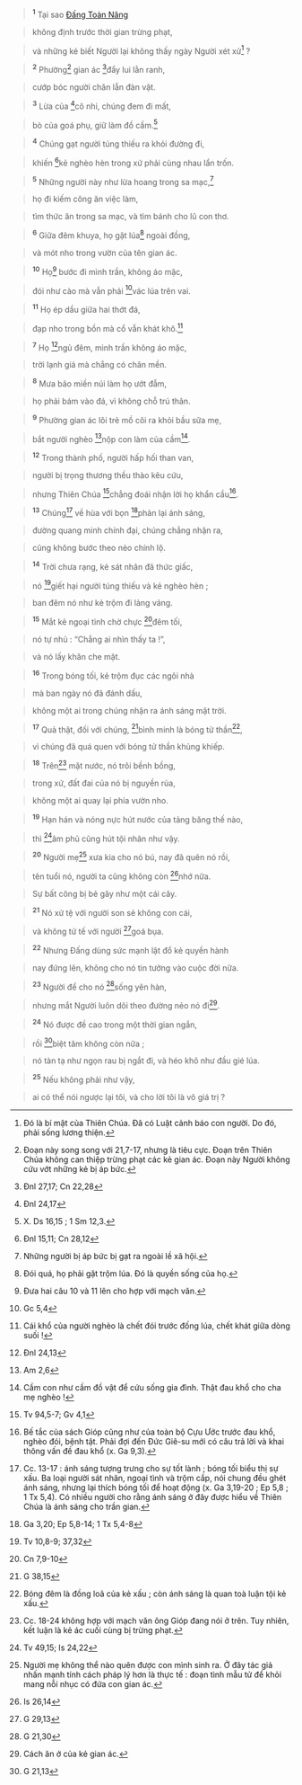 > <sup><b>1</b></sup> Tại sao [Đấng Toàn Năng]()
>


> không định trước thời gian trừng phạt,
>


> và những kẻ biết Người lại không thấy ngày Người xét xử[^1] ?
>


> <sup><b>2</b></sup> Phường[^2] gian ác [^1*]đẩy lui lằn ranh,
>


> cướp bóc người chăn lẫn đàn vật.
>


> <sup><b>3</b></sup> Lừa của [^2*]cô nhi, chúng đem đi mất,
>


> bò của goá phụ, giữ làm đồ cầm.[^3]
>


> <sup><b>4</b></sup> Chúng gạt người túng thiếu ra khỏi đường đi,
>


> khiến [^3*]kẻ nghèo hèn trong xứ phải cùng nhau lẩn trốn.
>


> <sup><b>5</b></sup> Những người này như lừa hoang trong sa mạc,[^4]
>


> họ đi kiếm công ăn việc làm,
>


> tìm thức ăn trong sa mạc, và tìm bánh cho lũ con thơ.
>


> <sup><b>6</b></sup> Giữa đêm khuya, họ gặt lúa[^5] ngoài đồng,
>


> và mót nho trong vườn của tên gian ác.
>


> <sup><b>10</b></sup> Họ[^6] bước đi mình trần, không áo mặc,
>


> đói như cào mà vẫn phải [^4*]vác lúa trên vai.
>


> <sup><b>11</b></sup> Họ ép dầu giữa hai thớt đá,
>


> đạp nho trong bồn mà cổ vẫn khát khô.[^7]
>


> <sup><b>7</b></sup> Họ [^5*]ngủ đêm, mình trần không áo mặc,
>


> trời lạnh giá mà chẳng có chăn mền.
>


> <sup><b>8</b></sup> Mưa bão miền núi làm họ ướt đẫm,
>


> họ phải bám vào đá, vì không chỗ trú thân.
>


> <sup><b>9</b></sup> Phường gian ác lôi trẻ mồ côi ra khỏi bầu sữa mẹ,
>


> bắt người nghèo [^6*]nộp con làm của cầm[^8].
>


> <sup><b>12</b></sup> Trong thành phố, người hấp hối than van,
>


> người bị trọng thương thều thào kêu cứu,
>


> nhưng Thiên Chúa [^7*]chẳng đoái nhận lời họ khẩn cầu[^9].
>


> <sup><b>13</b></sup> Chúng[^10] về hùa với bọn [^8*]phản lại ánh sáng,
>


> đường quang minh chính đại, chúng chẳng nhận ra,
>


> cũng không bước theo nẻo chính lộ.
>


> <sup><b>14</b></sup> Trời chưa rạng, kẻ sát nhân đã thức giấc,
>


> nó [^9*]giết hại người túng thiếu và kẻ nghèo hèn ;
>


> ban đêm nó như kẻ trộm đi lảng vảng.
>


> <sup><b>15</b></sup> Mắt kẻ ngoại tình chờ chực [^10*]đêm tối,
>


> nó tự nhủ : “Chẳng ai nhìn thấy ta !”,
>


> và nó lấy khăn che mặt.
>


> <sup><b>16</b></sup> Trong bóng tối, kẻ trộm đục các ngôi nhà
>


> mà ban ngày nó đã đánh dấu,
>


> không một ai trong chúng nhận ra ánh sáng mặt trời.
>


> <sup><b>17</b></sup> Quả thật, đối với chúng, [^11*]bình minh là bóng tử thần[^11],
>


> vì chúng đã quá quen với bóng tử thần khủng khiếp.
>


> <sup><b>18</b></sup> Trên[^12] mặt nước, nó trôi bềnh bồng,
>


> trong xứ, đất đai của nó bị nguyền rủa,
>


> không một ai quay lại phía vườn nho.
>


> <sup><b>19</b></sup> Hạn hán và nóng nực hút nước của tảng băng thế nào,
>


> thì [^12*]âm phủ cũng hút tội nhân như vậy.
>


> <sup><b>20</b></sup> Người mẹ[^13] xưa kia cho nó bú, nay đã quên nó rồi,
>


> tên tuổi nó, người ta cũng không còn [^13*]nhớ nữa.
>


> Sự bất công bị bẻ gãy như một cái cây.
>


> <sup><b>21</b></sup> Nó xử tệ với người son sẻ không con cái,
>


> và không tử tế với người [^14*]goá bụa.
>


> <sup><b>22</b></sup> Nhưng Đấng dùng sức mạnh lật đổ kẻ quyền hành
>


> nay đứng lên, không cho nó tin tưởng vào cuộc đời nữa.
>


> <sup><b>23</b></sup> Người để cho nó [^15*]sống yên hàn,
>


> nhưng mắt Người luôn dõi theo đường nẻo nó đi[^14].
>


> <sup><b>24</b></sup> Nó được đề cao trong một thời gian ngắn,
>


> rồi [^16*]biệt tăm không còn nữa ;
>


> nó tàn tạ như ngọn rau bị ngắt đi, và héo khô như đầu gié lúa.
>


> <sup><b>25</b></sup> Nếu không phải như vậy,
>


> ai có thể nói ngược lại tôi, và cho lời tôi là vô giá trị ?
>

[^1]: Đó là bí mật của Thiên Chúa. Đã có Luật cảnh báo con người. Do đó, phải sống lương thiện.
[^2]: Đoạn này song song với 21,7-17, nhưng là tiêu cực. Đoạn trên Thiên Chúa không can thiệp trừng phạt các kẻ gian ác. Đoạn này Người không cứu vớt những kẻ bị áp bức.
[^3]: X. Ds 16,15 ; 1 Sm 12,3.
[^4]: Những người bị áp bức bị gạt ra ngoài lề xã hội.
[^5]: Đói quá, họ phải gặt trộm lúa. Đó là quyền sống của họ.
[^6]: Đưa hai câu 10 và 11 lên cho hợp với mạch văn.
[^7]: Cái khổ của người nghèo là chết đói trước đống lúa, chết khát giữa dòng suối !
[^8]: Cầm con như cầm đồ vật để cứu sống gia đình. Thật đau khổ cho cha mẹ nghèo !
[^9]: Bế tắc của sách Gióp cũng như của toàn bộ Cựu Ước trước đau khổ, nghèo đói, bệnh tật. Phải đợi đến Đức Giê-su mới có câu trả lời và khai thông vấn đề đau khổ (x. Ga 9,3).
[^10]: Cc. 13-17 : ánh sáng tượng trưng cho sự tốt lành ; bóng tối biểu thị sự xấu. Ba loại người sát nhân, ngoại tình và trộm cắp, nói chung đều ghét ánh sáng, nhưng lại thích bóng tối để hoạt động (x. Ga 3,19-20 ; Ep 5,8 ; 1 Tx 5,4). Có nhiều người cho rằng ánh sáng ở đây được hiểu về Thiên Chúa là ánh sáng cho trần gian.
[^11]: Bóng đêm là đồng loã của kẻ xấu ; còn ánh sáng là quan toà luận tội kẻ xấu.
[^12]: Cc. 18-24 không hợp với mạch văn ông Gióp đang nói ở trên. Tuy nhiên, kết luận là kẻ ác cuối cùng bị trừng phạt.
[^13]: Người mẹ không thể nào quên được con mình sinh ra. Ở đây tác giả nhấn mạnh tính cách pháp lý hơn là thực tế : đoạn tình mẫu tử để khỏi mang nỗi nhục có đứa con gian ác.
[^14]: Cách ăn ở của kẻ gian ác.
[^1*]: Đnl 27,17; Cn 22,28
[^2*]: Đnl 24,17
[^3*]: Đnl 15,11; Cn 28,12
[^4*]: Gc 5,4
[^5*]: Đnl 24,13
[^6*]: Am 2,6
[^7*]: Tv 94,5-7; Gv 4,1
[^8*]: Ga 3,20; Ep 5,8-14; 1 Tx 5,4-8
[^9*]: Tv 10,8-9; 37,32
[^10*]: Cn 7,9-10
[^11*]: G 38,15
[^12*]: Tv 49,15; Is 24,22
[^13*]: Is 26,14
[^14*]: G 29,13
[^15*]: G 21,30
[^16*]: G 21,13